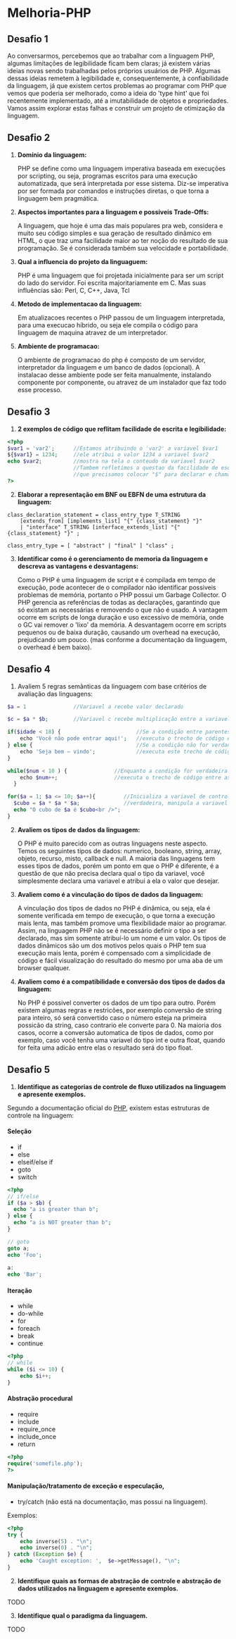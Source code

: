 # Melhoria-PHP

## Desafio 1 

Ao conversarmos, percebemos que ao trabalhar com a linguagem PHP, algumas limitações de legibilidade ficam bem claras; já existem várias ideias novas sendo trabalhadas pelos próprios usuários de PHP. Algumas dessas ideias remetem à legibilidade e, consequentemente, à confiabilidade da linguagem, já que existem certos problemas ao programar com PHP que vemos que poderia ser melhorado, como a ideia do 'type hint' que foi recentemente implementado, até a imutabilidade de objetos e propriedades. Vamos assim explorar estas falhas e construir um projeto de otimização da linguagem.

## Desafio 2

1. **Domínio da linguagem:**

	PHP se define como uma linguagem imperativa baseada em execuções por scripting, ou seja, programas escritos para uma execução automatizada, que será interpretada por esse sistema. Diz-se imperativa por ser formada por comandos e instruções diretas, o que torna a linguagem bem pragmática.

2. **Aspectos importantes para a linguagem e possiveis Trade-Offs:**

	A linguagem, que hoje é uma das mais populares pra web, considera e muito seu código simples e sua geração de resultado dinâmico em HTML, o que traz uma facilidade maior ao ter noção do resultado de sua programação. Se é considerada também sua velocidade e portabilidade.

3. **Qual a influencia do projeto da linguaguem:**

	PHP é uma linguagem que foi projetada inicialmente para ser um script do lado do servidor. Foi escrita majoritariamente em C. Mas suas influências são: Perl, C, C++, Java, Tcl  

4. **Metodo de implementacao da linguagem:**

	Em atualizacoes recentes o PHP passou de um linguagem interpretada, para uma execucao híbrido, ou seja ele compila o código para linguagem de maquina atravez de um interpretador.

5. **Ambiente de programacao:**

	O ambiente de programacao do php é composto de um servidor, interpretador da linguagem e um banco de dados (opcional). A instalacao desse ambiente pode ser feita manualmente, instalando componente por componente, ou atravez de um instalador que faz todo esse processo.

## Desafio 3

1. **2 exemplos de código que reflitam facilidade de escrita e legibilidade:**

```php
<?php
$var1 = 'var2';      //Estamos atribuindo o 'var2' a variavel $var1
${$var1} = 1234;     //ele atribui o valor 1234 a variavel $var2
echo $var2;          //mostra na tela o conteudo da variavel $var2
                     //Tambem refletimos a questao da facilidade de escrita, sendo
                     //que precisamos colocar "$" para declarar e chamar qualquer variavel
?>
```

2. **Elaborar a representação em BNF ou EBFN de uma estrutura da linguagem:**

```
class_declaration_statement = class_entry_type T_STRING
    [extends_from] [implements_list] "{" {class_statement} "}"
    | "interface" T_STRING [interface_extends_list] "{" {class_statement} "}" ;

class_entry_type = [ "abstract" | "final" ] "class" ;
``` 

3. **Identificar como é o gerenciamento de memoria da linguagem e descreva as vantagens e desvantagens:**

	Como o PHP é uma linguagem de script e é compilada em tempo de execução, pode acontecer de o compilador não identificar possiveis problemas de memória, portanto o PHP possui um Garbage Collector. O PHP gerencia as referências de todas as declarações, garantindo que só existam as necessárias e removendo o que não é usado. A vantagem ocorre em scripts de longa duração e uso excessivo de memória, onde o GC vai remover o 'lixo' da memória. A desvantagem ocorre em scripts pequenos ou de baixa duração, causando um overhead na execução, prejudicando um pouco. (mas conforme a documentação da linguagem, o overhead é bem baixo).

## Desafio 4

1. Avaliem 5 regras semânticas da linguagem com base critérios de avaliação das linguagens:

```php
$a = 1               //Variavel a recebe valor declarado
```

```php
$c = $a * $b;        //Variavel c recebe multiplicação entre a variavel a e b
```

```php
if($idade < 18) {                        //Se a condição entre parenteses for verdadeira 
    echo 'Você não pode entrar aqui!';   //executa o trecho de código entre as chaves
} else {                                 //Se a condição não for verdadeira então
    echo 'Seja bem – vindo';             //executa este trecho de código entre as chaves
} 
```

```php                         
while($num < 10 ) {               //Enquanto a condição for verdadeira
    echo $num++;                  //executa o trecho de código entre as chaves
  }
```

```php 
for($a = 1; $a <= 10; $a++){         //Inicializa a variavel de controle, executa o laço de repetição enquanto a condição for 
  $cubo = $a * $a * $a;              //verdadeira, manipula a variavel de controle e executa o trecho de código entre chaves
  echo "O cubo de $a é $cubo<br />";
}
```

2. **Avaliem os tipos de dados da linguagem:**

	O PHP é muito parecido com as outras linguagens neste aspecto. Temos os seguintes tipos de dados: numerico, booleano, string, array, objeto, recurso, misto, callback e null. A maioria das linguagens tem esses tipos de dados, porém um ponto em que o PHP é diferente, é a questão de que não precisa declara qual o tipo da variavel, você simplesmente declara uma variavel e atribui a ela o valor que desejar.

3. **Avaliem como é a vinculação do tipos de dados da linguagem:**

	A vinculação dos tipos de dados no PHP é dinâmica, ou seja, ela é somente verificada em tempo de execução, o que torna a execução mais lenta, mas também promove uma flexibilidade maior ao programar. Assim, na linguagem PHP não se é necessário definir o tipo a ser declarado, mas sim somente atribuí-lo um nome e um valor.
	Os tipos de dados dinâmicos são um dos motivos pelos quais o PHP tem sua execução mais lenta, porém é  compensado com a simplicidade de código e fácil visualização do resultado do mesmo por uma aba de um browser qualquer.


4. **Avaliem como é a compatibilidade e conversão dos tipos de dados da linguagem:**

	No PHP é possivel converter os dados de um tipo para outro. Porém existem algumas regras e restricões, por exemplo conversão de string para inteiro, só será convertido caso o número esteja na primeira possicão da string, caso contrario ele converte para 0. Na maioria dos casos, ocorre a conversão automatica de tipos de dados, como por exemplo, caso você tenha uma variavel do tipo int e outra float, quando for feita uma adicão entre elas o resultado será do tipo float.

## Desafio 5

1. **Identifique as categorias de controle de fluxo utilizados na linguagem e apresente exemplos.**

Segundo a documentação oficial do [PHP](https://secure.php.net/manual/en/language.control-structures.php), existem estas estruturas de controle na linguagem:

#### Seleção

* if
* else
* elseif/else if
* goto
* switch

```php
<?php
// if/else
if ($a > $b) {
  echo "a is greater than b";
} else {
  echo "a is NOT greater than b";
}

// goto
goto a;
echo 'Foo';
 
a:
echo 'Bar';
```

#### Iteração

* while
* do-while
* for
* foreach
* break
* continue

```php
<?php
// while
while ($i <= 10) {
    echo $i++;  
}
```

#### Abstração procedural

* require
* include
* require_once
* include_once
* return

```php
<?php
require('somefile.php');
?>
```

#### Manipulação/tratamento de exceção e especulação, 

* try/catch (não está na documentação, mas possui na linguagem).

Exemplos:

```php
<?php
try {
    echo inverse(5) . "\n";
    echo inverse(0) . "\n";
} catch (Exception $e) {
    echo 'Caught exception: ',  $e->getMessage(), "\n";
}
```

2. **Identifique quais as formas de abstração de controle e abstração de dados utilizados na linguagem e apresente exemplos.**

TODO

3. **Identifique qual o paradigma da linguagem.**

TODO
